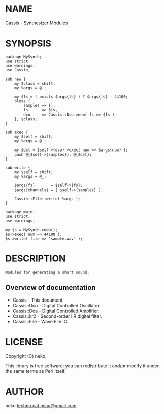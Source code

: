 # NAME

Cassis - Synthesizer Modules

# SYNOPSIS

    package MySynth;
    use strict;
    use warnings;
    use Cassis;
    
    sub new {
        my $class = shift;
        my %args = @_;
    
        my $fs = ( exists $args{fs} ) ? $args{fs} : 44100;
        bless {
            samples => [],
            fs      => $fs,
            dco     => Cassis::Dco->new( fs => $fs )
        }, $class;
    }
    
    sub exec {
        my $self = shift;
        my %args = @_;
    
        my $dst = $self->{dco}->exec( num => $args{num} );
        push @{$self->{samples}}, @{$dst};
    }
    
    sub write {
        my $self = shift;
        my %args = @_;
    
        $args{fs}       = $self->{fs};
        $args{channels} = [ $self->{samples} ];
    
        Cassis::File::write( %args );
    }
    
    package main;
    use strict;
    use warnings;
    
    my $s = MySynth->new();
    $s->exec( num => 44100 );
    $s->write( file => 'sample.wav' );

# DESCRIPTION

    Modules for generating a short sound.

## Overview of documentation

- Cassis - This document.
- Cassis::Dco - Digital Controlled Oscillator.
- Cassis::Dca - Digital Controlled Amplifier.
- Cassis::Iir2 - Second-order IIR digital filter.
- Cassis::File - Wave File IO.

# LICENSE

Copyright (C) neko.

This library is free software; you can redistribute it and/or modify
it under the same terms as Perl itself.

# AUTHOR

neko <techno.cat.miau@gmail.com>
